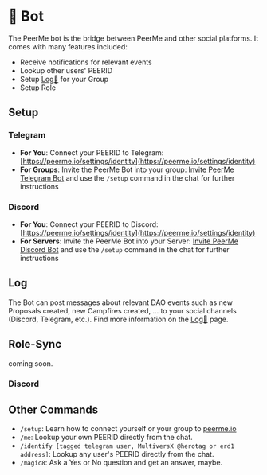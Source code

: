 # 🤖 Bot

The PeerMe bot is the bridge between PeerMe and other social platforms. It comes with many features included:

- Receive notifications for relevant events
- Lookup other users' PEERID
- Setup [Log📝](/features/log.md) for your Group
- Setup Role

## Setup

### Telegram

- **For You**: Connect your PEERID to Telegram: [https://peerme.io/settings/identity](https://peerme.io/settings/identity)
- **For Groups**: Invite the PeerMe Bot into your group: [Invite PeerMe Telegram Bot](https://t.me/PeerMeBot) and use the `/setup` command in the chat for further instructions

### Discord

- **For You**: Connect your PEERID to Discord: [https://peerme.io/settings/identity](https://peerme.io/settings/identity)
- **For Servers**: Invite the PeerMe Bot into your Server: [Invite PeerMe Discord Bot](https://discord.com/oauth2/authorize?client_id=796325771106058240) and use the `/setup` command in the chat for further instructions

## Log

The Bot can post messages about relevant DAO events such as new Proposals created, new Campfires created, ... to your social channels (Discord, Telegram, etc.). Find more information on the [Log📝](/features/log.md) page.

## Role-Sync

coming soon.

### Discord

## Other Commands

- `/setup`: Learn how to connect yourself or your group to [peerme.io](https://peerme.io)
- `/me`: Lookup your own PEERID directly from the chat.
- `/identify [tagged telegram user, MultiversX @herotag or erd1 address]`: Lookup any user's PEERID directly from the chat.
- `/magic8`: Ask a Yes or No question and get an answer, maybe.

